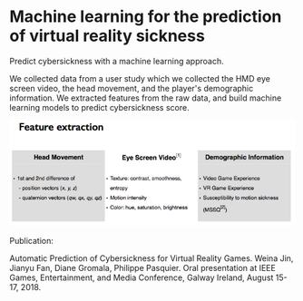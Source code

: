 # Machine learning for the prediction of virtual reality sickness 

Predict cybersickness with a machine learning approach.

We collected data from a user study which we collected the HMD eye screen video, the head movement, and the player's demographic information. We extracted features from the raw data, and build machine learning models to predict cybersickness score.

![feature extraction](https://github.com/weinajin/vr_sickness_prediction/blob/master/extracted_features.png)

Publication:

Automatic Prediction of Cybersickness for Virtual Reality Games. Weina Jin, Jianyu Fan, Diane Gromala, Philippe Pasquier. Oral presentation at IEEE Games, Entertainment, and Media Conference, Galway Ireland, August 15-17, 2018.

